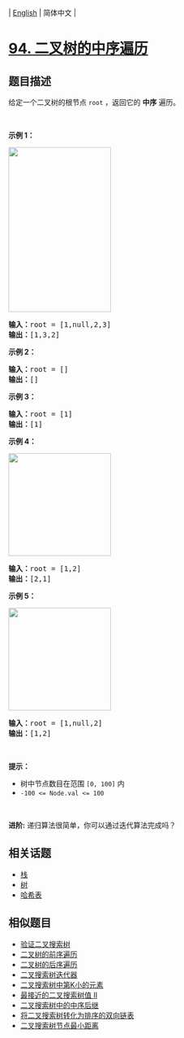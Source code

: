 
| [English](README_EN.md) | 简体中文 |

# [94. 二叉树的中序遍历](https://leetcode-cn.com/problems/binary-tree-inorder-traversal/)

## 题目描述

<p>给定一个二叉树的根节点 <code>root</code> ，返回它的 <strong>中序</strong> 遍历。</p>

<p> </p>

<p><strong>示例 1：</strong></p>
<img alt="" src="https://assets.leetcode.com/uploads/2020/09/15/inorder_1.jpg" style="width: 202px; height: 324px;" />
<pre>
<strong>输入：</strong>root = [1,null,2,3]
<strong>输出：</strong>[1,3,2]
</pre>

<p><strong>示例 2：</strong></p>

<pre>
<strong>输入：</strong>root = []
<strong>输出：</strong>[]
</pre>

<p><strong>示例 3：</strong></p>

<pre>
<strong>输入：</strong>root = [1]
<strong>输出：</strong>[1]
</pre>

<p><strong>示例 4：</strong></p>
<img alt="" src="https://assets.leetcode.com/uploads/2020/09/15/inorder_5.jpg" style="width: 202px; height: 202px;" />
<pre>
<strong>输入：</strong>root = [1,2]
<strong>输出：</strong>[2,1]
</pre>

<p><strong>示例 5：</strong></p>
<img alt="" src="https://assets.leetcode.com/uploads/2020/09/15/inorder_4.jpg" style="width: 202px; height: 202px;" />
<pre>
<strong>输入：</strong>root = [1,null,2]
<strong>输出：</strong>[1,2]
</pre>

<p> </p>

<p><strong>提示：</strong></p>

<ul>
	<li>树中节点数目在范围 <code>[0, 100]</code> 内</li>
	<li><code>-100 <= Node.val <= 100</code></li>
</ul>

<p> </p>

<p><strong>进阶:</strong> 递归算法很简单，你可以通过迭代算法完成吗？</p>


## 相关话题

- [栈](https://leetcode-cn.com/tag/stack)
- [树](https://leetcode-cn.com/tag/tree)
- [哈希表](https://leetcode-cn.com/tag/hash-table)

## 相似题目

- [验证二叉搜索树](../validate-binary-search-tree/README.md)
- [二叉树的前序遍历](../binary-tree-preorder-traversal/README.md)
- [二叉树的后序遍历](../binary-tree-postorder-traversal/README.md)
- [二叉搜索树迭代器](../binary-search-tree-iterator/README.md)
- [二叉搜索树中第K小的元素](../kth-smallest-element-in-a-bst/README.md)
- [最接近的二叉搜索树值 II](../closest-binary-search-tree-value-ii/README.md)
- [二叉搜索树中的中序后继](../inorder-successor-in-bst/README.md)
- [将二叉搜索树转化为排序的双向链表](../convert-binary-search-tree-to-sorted-doubly-linked-list/README.md)
- [二叉搜索树节点最小距离](../minimum-distance-between-bst-nodes/README.md)
